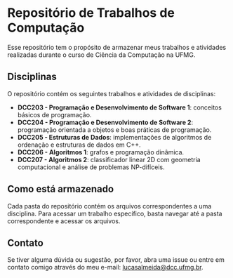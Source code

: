 # Repositório de Trabalhos de Computação

Esse repositório tem o propósito de armazenar meus trabalhos e atividades realizadas durante o curso de Ciência da Computação na UFMG.

## Disciplinas

O repositório contém os seguintes trabalhos e atividades de disciplinas:

- **DCC203 - Programação e Desenvolvimento de Software 1**: conceitos básicos de programação.
- **DCC204 - Programação e Desenvolvimento de Software 2**: programação orientada a objetos e boas práticas de programação.
- **DCC205 - Estruturas de Dados**: implementações de algoritmos de ordenação e estruturas de dados em C++.
- **DCC206 - Algoritmos 1**: grafos e programação dinâmica.
- **DCC207 - Algoritmos 2**: classificador linear 2D com geometria computacional e análise de problemas NP-difíceis.

## Como está armazenado

Cada pasta do repositório contém os arquivos correspondentes a uma disciplina. Para acessar um trabalho específico, basta navegar até a pasta correspondente e acessar os arquivos.

## Contato

Se tiver alguma dúvida ou sugestão, por favor, abra uma issue ou entre em contato comigo através do meu e-mail: [lucasalmeida@dcc.ufmg.br](mailto:lucasalmeida@dcc.ufmg.br).
